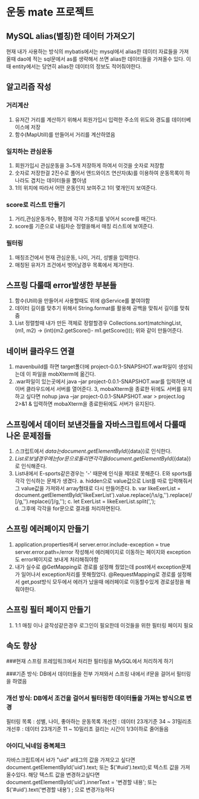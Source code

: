# 운동 mate 프로젝트

## MySQL alias(별칭)한 데이터 가져오기
현재 내가 사용하는 방식의 mybatis에서는 mysql에서 alias한 데이터 자료들을 가져올때
dao에 적는 sql문에서 as를 생략해서 쓰면 alias한 데이터들을 가져올수 있다.
이때 entity에서는 당연히 alias한 데이터의 정보도 적어줘야한다.

## 알고리즘 작성
### 거리계산
1. 유저간 거리를 계산하기 위해서 회원가입시 입력한 주소의 위도와 경도를 데이터베이스에 저장
2. 함수(MapUtill)를 만들어서 거리를 계산하였음

### 일치하는 관심운동
1. 회원가입시 관심운동을 3~5개 저장하게 하여서 이것을 숫자로 저장함
2. 숫자로 저장한걸 2진수로 풀어서 앤드와이즈 연산자(&)를 이용하여 운동목록이 하나라도 겹치는 데이터들을 뽑아냄
3. 1의 위치에 따라서 어떤 운동인지 보여주고 1이 몇개인지 보여준다.

### score로 리스트 만들기
1. 거리,관심운동개수, 평점에 각각 가중치를 넣어서 score를 매긴다.
2. score를 기준으로 내림차순 정렬을해서 매칭 리스트에 보여준다.

### 필터링
1. 매칭조건에서 현재 관심운동, 나이, 거리, 성별을 입력한다.
2. 매칭된 유저가 조건에서 벗어날경우 목록에서 제거한다.


## 스프링 다룰때 error발생한 부분들

1. 함수(Utill)을 만들어서 사용할때도 위에 @Service를 붙여야함
2. 데이터 길이를 맞추기 위해서 String.format를 활용해 공백을 맞춰서 길이를 맞춰줌
3. List 정렬할때 내가 만든 객체로 정렬할경우
	Collections.sort(matchingList, (m1, m2) -> (int)(m2.getScore()- m1.getScore()));
	위와 같이 만들어준다.

## 네이버 클라우드 연결
1. mavenbuild를 하면 target폴더에 project-0.0.1-SNAPSHOT.war파일이 생성되는데 이 파일을 mobXterm에 옮긴다.
2. .war파일이 있는곳에서 java –jar project-0.0.1-SNAPSHOT.war를 입력하면 네이버 클라우드에서 서버를 열어준다.
3, mobaXterm을 종료한 뒤에도 서버를 유지하고 싶다면 nohup java –jar project-0.0.1-SNAPSHOT.war > project.log 2>&1 & 입력하면
mobaXterm을 종료한뒤에도 서버가 유지된다.


## 스프링에서 데이터 보낸것들을 자바스크립트에서 다룰때 나온 문제점들
1. 스크립트에서 ${data}는  document.getElementById(${data})로 인식한다.
2. ${List}로 보낼경우에는 for문 으로 돌리면 각각을  document.getElementById(${data})로 인식해준다.
3. List내에서 E-sports같은경우는 '-' 때문에 인식을 제대로 못해준다. E와 sports를 각각 인식하는 문제가 생겼다.
	a. hidden으로 value값으로 List를 따로 입력해줘서 그 value값을 가져와서 array형태로 다시 만들어준다.
	b. var likeExerList = document.getElementById('likeExerList').value.replace(/\s/g,'').replace(/\[/g,'').replace(/\]/g,''); 
	c. let ExerList = likeExerList.split(',');	
	d. 그후에 각각을 for문으로 결과를 처리하면된다.


## 스프링 에러페이지 만들기
1. application.properties에서 
	server.error.include-exception = true
	server.error.path=/error
	작성해서 에러페이지로 이동하는 페이지와 exception도 error페이지로 보내게 처리해줘야함
2. 내가 실수로 @GetMapping로 경로를 설정해 줬었는데 post에서 exception문제가 일어나서 exception처리를 못해줬었다.
	@RequestMapping로 경로를 설정해서 get,post방식 모두에서 에러가 났을때 에러페이로 이동할수있게 경로설정을 해줘야한다.

## 스프링 필터 페이지 만들기
1. 1:1 매칭 이나 글작성같은경우 로그인이 필요한데 이것들을 위한 필터링 페이지 필요

## 속도 향상
###현재 스프링 프레임워크에서 처리한 필터링을 MySQL에서 처리하게 하기

###기존 방식: DB에서 데이터들을 전부 가져와서 스프링 내에서 if문을 걸어서 필터링을 하였음

### 개선 방식: DB에서 조건을 걸어서 필터링한 데이터들을 가져는 방식으로 변경  
필터링 목록 : 성별, 나이, 좋아하는 운동목록 
	개선전 : 데이터 23개기준 34 ~ 31밀리초
	개선후 : 데이터 23개기준 11 ~ 10밀리초
	걸리는 시간이 1/3이하로 줄어들음


### 아이디,닉네임 중복체크
자바스크립트에서 id가 "uid" a태그의 값을 가져오고 싶다면
document.getElementById('uid').text; 또는 $('#uid').text();로 텍스트 값을 가져올수있다.
해당 텍스트 값을 변경하고싶다면
document.getElementById('uid').innerText = '변경할 내용'; 또는
 $('#uid').text('변경할 내용') ; 으로 변경가능하다




